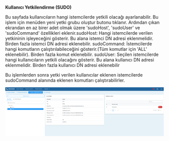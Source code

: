 **Kullanıcı Yetkilendirme (SUDO)**

Bu sayfada kullanıcıların hangi istemcilerde yetkili olacağı ayarlanabilir. Bu işlem için menüden 
yeni yetki grubu oluştur butonu tıklanır. Ardından çıkan ekrandan en az birer adet olmak üzere 'sudoHost', 
'sudoUser' ve 'sudoCommand' özellikleri eklenir.sudoHost: Hangi istemcilerde verilen yetkininin işleyeceğini gösterir. Bu alana istemci DN adresi eklenmelidir. Birden fazla istemci DN adresi eklenebilir.
sudoCommand: İstemcilerde hangi komutların çalıştırılabileceğini gösterir.(Tüm komutlar için 'ALL' eklenebilir). Birden fazla komut eklenebilir.
sudoUser: Seçilen istemcilerde hangi kullanıcıların yetkili olacağını gösterir. Bu alana kullanıcı DN adresi eklenmelidir.  Birden fazla kullanıcı DN adresi eklenebilir

Bu işlemlerden sonra yetki verilen kullanıcılar eklenen istemcilerde sudoCommand alanında eklenen komutları 
çalıştırabilirler.


[![Kullanıcı Yetkilendirme(sudo)](../images/userAuthorizationSudo/userAuthorization.png)](../images/userAuthorizationSudo/userAuthorization.png)
<link href=/lider3.0/assets/style.css rel=stylesheet></link>
